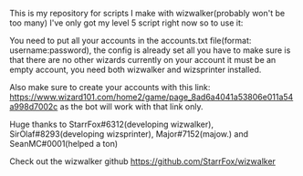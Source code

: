 This is my repository for scripts I make with wizwalker(probably won't be too many)
I've only got my level 5 script right now so to use it:


You need to put all your accounts in the accounts.txt file(format: username:password), the config is already set all you have to make sure is that there are no other wizards currently on your account it must be an empty account, you need both wizwalker and wizsprinter installed.


Also make sure to create your accounts with this link: https://www.wizard101.com/home2/game/page_8ad6a4041a53806e011a54a998d7002c as the bot will work with that link only.


Huge thanks to StarrFox#6312(developing wizwalker), SirOlaf#8293(developing wizsprinter), Major#7152(majow.) and SeanMC#0001(helped a ton)

Check out the wizwalker github https://github.com/StarrFox/wizwalker
